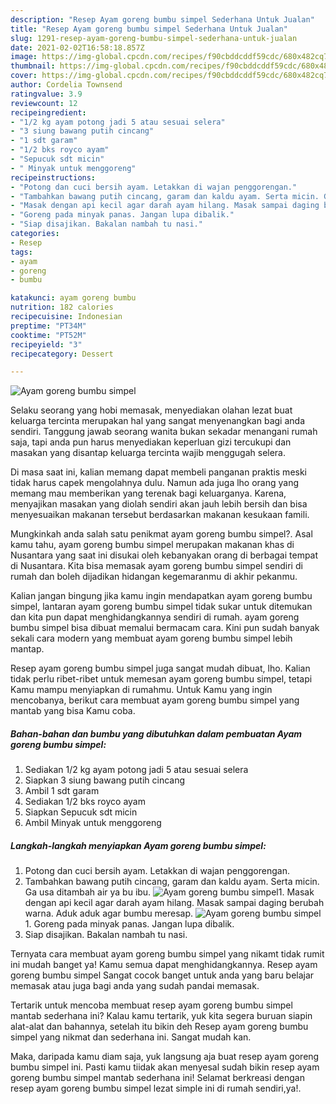 ```yaml
---
description: "Resep Ayam goreng bumbu simpel Sederhana Untuk Jualan"
title: "Resep Ayam goreng bumbu simpel Sederhana Untuk Jualan"
slug: 1291-resep-ayam-goreng-bumbu-simpel-sederhana-untuk-jualan
date: 2021-02-02T16:58:18.857Z
image: https://img-global.cpcdn.com/recipes/f90cbddcddf59cdc/680x482cq70/ayam-goreng-bumbu-simpel-foto-resep-utama.jpg
thumbnail: https://img-global.cpcdn.com/recipes/f90cbddcddf59cdc/680x482cq70/ayam-goreng-bumbu-simpel-foto-resep-utama.jpg
cover: https://img-global.cpcdn.com/recipes/f90cbddcddf59cdc/680x482cq70/ayam-goreng-bumbu-simpel-foto-resep-utama.jpg
author: Cordelia Townsend
ratingvalue: 3.9
reviewcount: 12
recipeingredient:
- "1/2 kg ayam potong jadi 5 atau sesuai selera"
- "3 siung bawang putih cincang"
- "1 sdt garam"
- "1/2 bks royco ayam"
- "Sepucuk sdt micin"
- " Minyak untuk menggoreng"
recipeinstructions:
- "Potong dan cuci bersih ayam. Letakkan di wajan penggorengan."
- "Tambahkan bawang putih cincang, garam dan kaldu ayam. Serta micin. Ga usa ditambah air ya bu ibu."
- "Masak dengan api kecil agar darah ayam hilang. Masak sampai daging berubah warna. Aduk aduk agar bumbu meresap."
- "Goreng pada minyak panas. Jangan lupa dibalik."
- "Siap disajikan. Bakalan nambah tu nasi."
categories:
- Resep
tags:
- ayam
- goreng
- bumbu

katakunci: ayam goreng bumbu 
nutrition: 182 calories
recipecuisine: Indonesian
preptime: "PT34M"
cooktime: "PT52M"
recipeyield: "3"
recipecategory: Dessert

---
```



![Ayam goreng bumbu simpel](https://img-global.cpcdn.com/recipes/f90cbddcddf59cdc/680x482cq70/ayam-goreng-bumbu-simpel-foto-resep-utama.jpg)

Selaku seorang yang hobi memasak, menyediakan olahan lezat buat keluarga tercinta merupakan hal yang sangat menyenangkan bagi anda sendiri. Tanggung jawab seorang  wanita bukan sekadar menangani rumah saja, tapi anda pun harus menyediakan keperluan gizi tercukupi dan masakan yang disantap keluarga tercinta wajib menggugah selera.

Di masa  saat ini, kalian memang dapat membeli panganan praktis meski tidak harus capek mengolahnya dulu. Namun ada juga lho orang yang memang mau memberikan yang terenak bagi keluarganya. Karena, menyajikan masakan yang diolah sendiri akan jauh lebih bersih dan bisa menyesuaikan makanan tersebut berdasarkan makanan kesukaan famili. 



Mungkinkah anda salah satu penikmat ayam goreng bumbu simpel?. Asal kamu tahu, ayam goreng bumbu simpel merupakan makanan khas di Nusantara yang saat ini disukai oleh kebanyakan orang di berbagai tempat di Nusantara. Kita bisa memasak ayam goreng bumbu simpel sendiri di rumah dan boleh dijadikan hidangan kegemaranmu di akhir pekanmu.

Kalian jangan bingung jika kamu ingin mendapatkan ayam goreng bumbu simpel, lantaran ayam goreng bumbu simpel tidak sukar untuk ditemukan dan kita pun dapat menghidangkannya sendiri di rumah. ayam goreng bumbu simpel bisa dibuat memalui bermacam cara. Kini pun sudah banyak sekali cara modern yang membuat ayam goreng bumbu simpel lebih mantap.

Resep ayam goreng bumbu simpel juga sangat mudah dibuat, lho. Kalian tidak perlu ribet-ribet untuk memesan ayam goreng bumbu simpel, tetapi Kamu mampu menyiapkan di rumahmu. Untuk Kamu yang ingin mencobanya, berikut cara membuat ayam goreng bumbu simpel yang mantab yang bisa Kamu coba.

<!--inarticleads1-->

##### Bahan-bahan dan bumbu yang dibutuhkan dalam pembuatan Ayam goreng bumbu simpel:

1. Sediakan 1/2 kg ayam potong jadi 5 atau sesuai selera
1. Siapkan 3 siung bawang putih cincang
1. Ambil 1 sdt garam
1. Sediakan 1/2 bks royco ayam
1. Siapkan Sepucuk sdt micin
1. Ambil  Minyak untuk menggoreng




<!--inarticleads2-->

##### Langkah-langkah menyiapkan Ayam goreng bumbu simpel:

1. Potong dan cuci bersih ayam. Letakkan di wajan penggorengan.
1. Tambahkan bawang putih cincang, garam dan kaldu ayam. Serta micin. Ga usa ditambah air ya bu ibu.
<img src="https://img-global.cpcdn.com/steps/6adaac08e3ac5bff/160x128cq70/ayam-goreng-bumbu-simpel-langkah-memasak-2-foto.jpg" alt="Ayam goreng bumbu simpel">1. Masak dengan api kecil agar darah ayam hilang. Masak sampai daging berubah warna. Aduk aduk agar bumbu meresap.
<img src="https://img-global.cpcdn.com/steps/d43a8b7a741b7853/160x128cq70/ayam-goreng-bumbu-simpel-langkah-memasak-3-foto.jpg" alt="Ayam goreng bumbu simpel">1. Goreng pada minyak panas. Jangan lupa dibalik.
1. Siap disajikan. Bakalan nambah tu nasi.




Ternyata cara membuat ayam goreng bumbu simpel yang nikamt tidak rumit ini mudah banget ya! Kamu semua dapat menghidangkannya. Resep ayam goreng bumbu simpel Sangat cocok banget untuk anda yang baru belajar memasak atau juga bagi anda yang sudah pandai memasak.

Tertarik untuk mencoba membuat resep ayam goreng bumbu simpel mantab sederhana ini? Kalau kamu tertarik, yuk kita segera buruan siapin alat-alat dan bahannya, setelah itu bikin deh Resep ayam goreng bumbu simpel yang nikmat dan sederhana ini. Sangat mudah kan. 

Maka, daripada kamu diam saja, yuk langsung aja buat resep ayam goreng bumbu simpel ini. Pasti kamu tiidak akan menyesal sudah bikin resep ayam goreng bumbu simpel mantab sederhana ini! Selamat berkreasi dengan resep ayam goreng bumbu simpel lezat simple ini di rumah sendiri,ya!.

